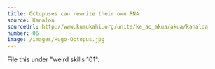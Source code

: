 ```yaml
---
title: Octopuses can rewrite their own RNA
source: Kanaloa
sourceUrl: http://www.kumukahi.org/units/ke_ao_akua/akua/kanaloa
number: 06
image: /images/Hugo-Octopus.jpg
---
```


File this under "weird skills 101".
